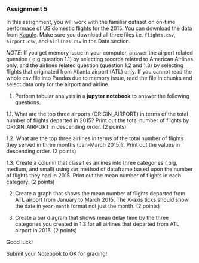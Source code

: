 ### Assignment 5

In this assignment, you will work with the familiar dataset on on-time performace of US domestic flights for the 2015. You can download the data from [Kaggle](https://www.kaggle.com/usdot/flight-delays). Make sure you download all three files i.e. `flights.csv`, `airport.csv`, and `airlines.csv` in the Data section. 

_NOTE_: If you get memory issue in your computer, answer the airport related question ( e.g question 1.1) by selecting records related to American Airlines only, and the airlines related question (question 1.2 and 1.3) by selecting flights that originated from Atlanta airport (ATL) only. If you cannot read the whole csv file into Pandas due to memory issue, read the file in chunks and select data only for the airport and airline.

1. Perform tabular analysis in a **jupyter notebook** to answer the following questions. 

1.1. What are the top three airports (ORIGIN_AIRPORT) in terms of the total number of flights departed in 2015? Print out the total number of flights by ORIGIN_AIRPORT in descending order.  (2 points)

1.2. What are the top three airlines in terms of the total number of flights they served in three months (Jan-March 2015)?. Print out the values in descending order. (2 points)

1.3. Create a column that classifies airlines into three categories ( big, medium, and small) using `cut` method of dataframe based upon the number of flights they had in 2015. Print out the mean number of flights in each category. (2 points)

2. Create a graph that shows the mean number of flights departed from ATL airport from January to March 2015. The X-axis ticks should show the date in `year-month` format not just the month. (2 points)

3. Create a bar diagram that shows mean delay time by the three categories you created in 1.3 for all airlines that departed from ATL airport in 2015. (2 points)

Good luck!

Submit your Notebook to OK for grading!
